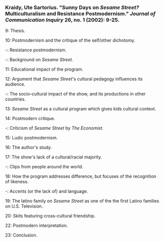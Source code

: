 ### Kraidy, Ute Sartorius. "Sunny Days on _Sesame Street?_ Multiculturalism and Resistance Postmodernism." _Journal of Communication Inquiry_ 26, no. 1 (2002): 9-25.

9: Thesis.  

10: Postmodernism and the critique of the self/other dichotomy.  

-: Resistance postmodernism.  

-: Background on _Sesame Street._   

11: Educational impact of the program.  

12: Argument that _Sesame Street_'s cultural pedagogy influences its audience.  

-: The socio-cultural impact of the show, and its productions in other countries.   

13: _Sesame Street_ as a cultural program which gives kids cultural context.  

14: Postmodern critique.  

-: Criticism of _Sesame Street_ by _The Economist._   

15: Ludic postmodernism. 

16: The author's study.  

17: The show's lack of a cultural/racial majority.  

-: Clips from people around the world.  

18: How the program addresses difference, but focuses of the recognition of likeness.  

-: Accents (or the lack of) and language.  

19: The latino family on _Sesame Street_ as one of the the first Latino families on U.S. Television.  

20: Skits featuring cross-cultural friendship.  

22: Postmodern interpretation.  

23: Conclusion.  



 
